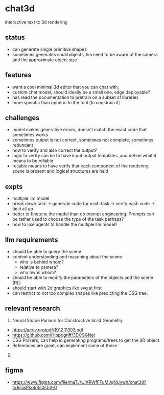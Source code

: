 # chat3d
interactive text to 3d rendering


## status
- can generate single primitive shapes
- sometimes generates small objects, llm need to be aware of the camera and the approximate object size

## features
- want a cool minimal 3d editor that you can chat with. 
- custom chat model, should ideally be a small one, edge deployable?
- has read the documentation to pretrain on a subset of libraries
- more specific than generic to the tool (to constrain it)

## challenges
- model makes generative errors, doesn't match the exact code that sometimes works
- sometimes output is not correct, sometimes not complete, sometimes redundant
- how to verify and also correct the output? 
- logic to verify can be to have input output templates, and define what it means to be reliable
- reliable means to have verify that each component of the rendering scene is present and logical structures are held

## expts
- multiple llm model
- break down task -> generate code for each task -> verify each code -> tie it all up
- better to finetune the model than do prompt engineering. Prompts can be rather used to choose the type of the task perhaps? 
- how to use agents to handle the multiple llm model? 

## llm requirements
- should be able to query the scene
- content understanding and reasoning about the scene
  - who is behind whom? 
  - relative to camera? 
  - who owns whom? 
- should be able to modify the parameters of the objects and the scene (RL)
- should start with 2d graphics like svg at first
- can restrict to not too complex shapes like predicting the CSG tree. 

## relevant research
1. Neural Shape Parsers for Constructive Solid Geometry
  - https://arxiv.org/pdf/1912.11393.pdf
  - https://github.com/Hippogriff/3DCSGNet
  - CSG Parsers, can help in generating programs/trees to get the 3D object
  - References are great, can implement some of these
  
2. 

## figma 
- https://www.figma.com/file/maTJrUlXRWfFFuMJqNUywh/chat3d?t=9jl5sPso6Bs0jUjV-0
